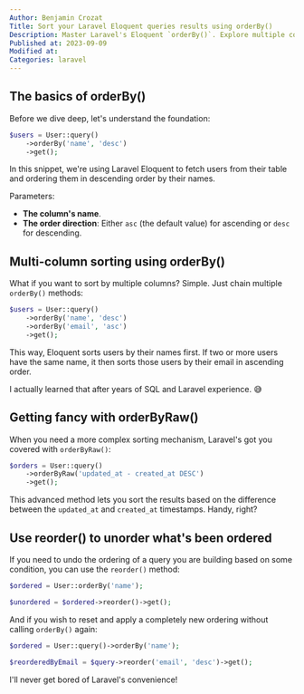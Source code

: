 ```yaml
---
Author: Benjamin Crozat
Title: Sort your Laravel Eloquent queries results using orderBy()
Description: Master Laravel's Eloquent `orderBy()`. Explore multiple columns sorting, the advanced `orderByRaw()`, and `reorder()`.
Published at: 2023-09-09
Modified at: 
Categories: laravel
---
```


## The basics of orderBy()

Before we dive deep, let's understand the foundation:

```php
$users = User::query()
    ->orderBy('name', 'desc')
    ->get();
```

In this snippet, we're using Laravel Eloquent to fetch users from their table and ordering them in descending order by their names.

Parameters:

- **The column's name**.
- **The order direction**: Either `asc` (the default value) for ascending or `desc` for descending.

## Multi-column sorting using orderBy()

What if you want to sort by multiple columns? Simple. Just chain multiple `orderBy()` methods:

```php
$users = User::query()
    ->orderBy('name', 'desc')
    ->orderBy('email', 'asc')
    ->get();
```

This way, Eloquent sorts users by their names first. If two or more users have the same name, it then sorts those users by their email in ascending order.

I actually learned that after years of SQL and Laravel experience. 😅

## Getting fancy with orderByRaw()

When you need a more complex sorting mechanism, Laravel's got you covered with `orderByRaw()`:

```php
$orders = User::query()
    ->orderByRaw('updated_at - created_at DESC')
    ->get();
```

This advanced method lets you sort the results based on the difference between the `updated_at` and `created_at` timestamps. Handy, right?

## Use reorder() to unorder what's been ordered

If you need to undo the ordering of a query you are building based on some condition, you can use the `reorder()` method:

```php
$ordered = User::orderBy('name');

$unordered = $ordered->reorder()->get();
```

And if you wish to reset and apply a completely new ordering without calling `orderBy()` again:

```php
$ordered = User::query()->orderBy('name');

$reorderedByEmail = $query->reorder('email', 'desc')->get();
```

I'll never get bored of Laravel's convenience!